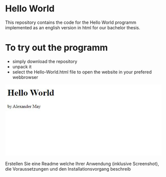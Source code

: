 # Hello World

This repository contains the code for the Hello World programm implemented as an english version in html for our bachelor thesis.

# To try out the programm

- simply download the repository 
- unpack it 
- select the Hello-World.html file to open the website in your prefered webbrowser

![](screenshot.JPG)



Erstellen Sie eine Readme welche Ihrer Anwendung (inklusive Screenshot), die
Voraussetzungen und den Installationsvorgang beschreib
